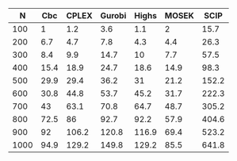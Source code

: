 | N    | Cbc  | CPLEX | Gurobi | Highs | MOSEK | SCIP  |
|------|------|-------|--------|-------|-------|-------|
| 100  | 1    | 1.2   | 3.6    | 1.1   | 2     | 15.7  |
| 200  | 6.7  | 4.7   | 7.8    | 4.3   | 4.4   | 26.3  |
| 300  | 8.4  | 9.9   | 14.7   | 10    | 7.7   | 57.5  |
| 400  | 15.4 | 18.9  | 24.7   | 18.6  | 14.9  | 98.3  |
| 500  | 29.9 | 29.4  | 36.2   | 31    | 21.2  | 152.2 |
| 600  | 30.8 | 44.8  | 53.7   | 45.2  | 31.7  | 222.3 |
| 700  | 43   | 63.1  | 70.8   | 64.7  | 48.7  | 305.2 |
| 800  | 72.5 | 86    | 92.7   | 92.2  | 57.9  | 404.6 |
| 900  | 92   | 106.2 | 120.8  | 116.9 | 69.4  | 523.2 |
| 1000 | 94.9 | 129.2 | 149.8  | 129.2 | 85.5  | 641.8 |
